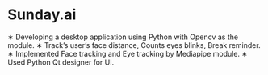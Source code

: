 # Sunday.ai


∗ Developing a desktop application using Python with Opencv as the module.
∗ Track’s user’s face distance, Counts eyes blinks, Break reminder.
∗ Implemented Face tracking and Eye tracking by Mediapipe module.
∗ Used Python Qt designer for UI.
